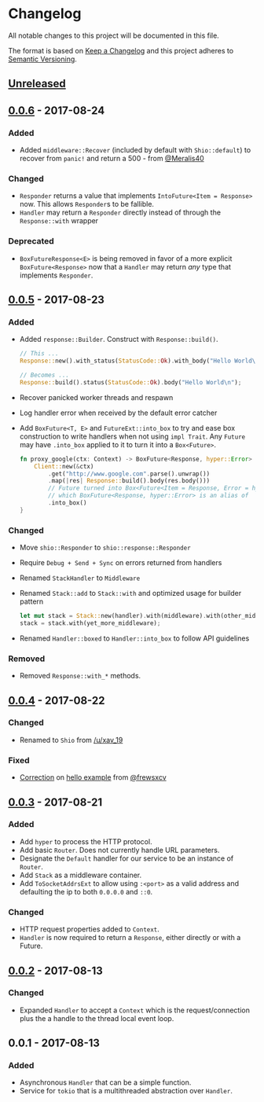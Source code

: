 # Changelog
All notable changes to this project will be documented in this file.

The format is based on [Keep a Changelog](http://keepachangelog.com/en/1.0.0/)
and this project adheres to [Semantic Versioning](http://semver.org/spec/v2.0.0.html).

## [Unreleased]

## [0.0.6] - 2017-08-24
### Added
  - Added `middleware::Recover` (included by default with `Shio::default`) to recover from `panic!` and return a 500 - from [@Meralis40]

### Changed
  - `Responder` returns a value that implements `IntoFuture<Item = Response>` now. This allows `Responder`s to be fallible.
  - `Handler` may return a `Responder` directly instead of through the `Response::with` wrapper

### Deprecated
  - `BoxFutureResponse<E>` is being removed in favor of a more explicit `BoxFuture<Response>` now that a `Handler` may return _any_ type that implements `Responder`.

[@Meralis40]: https://github.com/Meralis40

## [0.0.5] - 2017-08-23
### Added
  - Added `response::Builder`. Construct with `Response::build()`.

    ```rust
    // This ...
    Response::new().with_status(StatusCode::Ok).with_body("Hello World\n");

    // Becomes ...
    Response::build().status(StatusCode::Ok).body("Hello World\n");
    ```

  - Recover panicked worker threads and respawn
  - Log handler error when received by the default error catcher
  - Add `BoxFuture<T, E>` and `FutureExt::into_box` to try and ease box construction to write handlers when not using `impl Trait`. Any `Future` may have `.into_box` applied to it to turn it into a `Box<Future>`.

    ```rust
    fn proxy_google(ctx: Context) -> BoxFuture<Response, hyper::Error> {
        Client::new(&ctx)
            .get("http://www.google.com".parse().unwrap())
            .map(|res| Response::build().body(res.body()))
            // Future turned into Box<Future<Item = Response, Error = hyper::Error>>
            // which BoxFuture<Response, hyper::Error> is an alias of
            .into_box()
    }
    ```

### Changed
  - Move `shio::Responder` to `shio::response::Responder`
  - Require `Debug + Send + Sync` on errors returned from handlers
  - Renamed `StackHandler` to `Middleware`
  - Renamed `Stack::add` to `Stack::with` and optimized usage for builder pattern

    ```rust
    let mut stack = Stack::new(handler).with(middleware).with(other_middleware);
    stack = stack.with(yet_more_middleware);
    ```

  - Renamed `Handler::boxed` to `Handler::into_box` to follow API guidelines

### Removed
  - Removed `Response::with_*` methods.

## [0.0.4] - 2017-08-22
### Changed
  - Renamed to `Shio` from [/u/xav_19](https://www.reddit.com/u/xav_19)

### Fixed
  - [Correction](https://github.com/mehcode/shio-rs/pull/2) on [hello example](https://github.com/mehcode/shio-rs/blob/v0.0.4/examples/hello.rs) from [@frewsxcv](https://github.com/frewsxcv)

## [0.0.3] - 2017-08-21
### Added
  - Add `hyper` to process the HTTP protocol.
  - Add basic `Router`. Does not currently handle URL parameters.
  - Designate the `Default` handler for our service to be an instance of `Router`.
  - Add `Stack` as a middleware container.
  - Add `ToSocketAddrsExt` to allow using `:<port>` as a valid address and defaulting the ip to both `0.0.0.0` and `::0`.

### Changed
  - HTTP request properties added to `Context`.
  - `Handler` is now required to return a `Response`, either directly or with a Future.

## [0.0.2] - 2017-08-13
### Changed
  - Expanded `Handler` to accept a `Context` which is the request/connection plus the a handle to the thread local event loop.

## 0.0.1 - 2017-08-13
### Added
  - Asynchronous `Handler` that can be a simple function.
  - Service for `tokio` that is a multithreaded abstraction over `Handler`.

[Unreleased]: ../../compare/v0.0.6...HEAD
[0.0.6]: ../../compare/v0.0.5...v0.0.6
[0.0.5]: ../../compare/v0.0.4...v0.0.5
[0.0.4]: ../../compare/v0.0.3...v0.0.4
[0.0.3]: ../../compare/v0.0.2...v0.0.3
[0.0.2]: ../../compare/v0.0.1...v0.0.2
